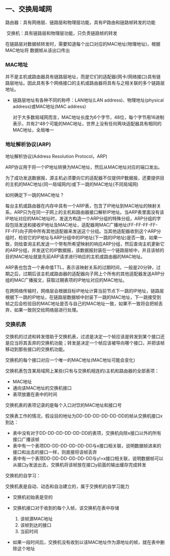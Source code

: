 ## 一、交换局域网	

路由器：具有网络层、链路层和物理层功能，具有IP路由和链路帧转发的功能

​	交换机：具有链路层和物理层功能，只负责链路帧的转发

​	在链路层对数据帧转发时，需要知道每个出口对应的MAC地址(物理地址)，根据MAC地址将	数据帧从该出口传出

### MAC地址

并不是主机或路由器具有链路层地址，而是它们的适配器(网卡/网络接口)具有链路层地址。因此具有多个网络接口的主机或路由器将具有与之相关联的多个链路层地址。

- 链路层地址有各种不同的称呼：LAN地址(LAN address)、物理地址(physical address)或MAC地址(MAC address)

  对于大多数局域网而言，MAC地址长度为6个字节，48位，每个字节用16进制表示，共有2^48个可能的MAC地址，世界上没有任何两块适配器具有相同的MAC地址，全局唯一

### 地址解析协议(ARP)

地址解析协议(Address Resolution Protocol，ARP)

ARP协议用于将一个IP地址转换为MAC地址，然后从MAC地址对应的端口发出。

为了成功发送数据报，源主机必须要向它的适配器不仅提供IP数据报，还要提供目的主机的MAC地址(同一局域网内)或下一跳的MAC地址(不同局域网)

如何确定下一跳的MAC地址？

每台主机或路由器在内存中具有一个ARP表，包含了IP地址到MAC地址的映射关系，ARP只为在同一子网上的主机和路由器接口解析IP地址。当ARP表里面没有该IP地址对应的MAC地址时，发送方构造一个ARP分组的特殊分组，ARP分组的字段包括发送和接收IP地址及MAC地址，适配器用MAC广播地址(FF-FF-FF-FF-FF-FF)向子网中所有其他适配器来发送这个分组。当其他适配器收到这个ARP分组时，检验它的IP地址与ARP分组中的IP地址(下一跳的IP地址)是否一致，如果一致，则给查询主机发送一个带有所希望映射的响应ARP分组，然后查询主机更新它的ARP分组，并发送它的IP数据报，该数据报封装在一个链路层帧中，并且该帧的目的MAC地址就是先前ARP请求进行响应的主机或路由器的MAC地址。

ARP表也包含一个寿命值TTL，表示该映射关系的过期时间，一般是20分钟，过期之后，过期后该主机或路由器的适配器向子网上个所有的其他适配器发送ARP分组的MAC广播报文，获取过期表项的IP地址对应的MAC地址。

在跨网络传输时，网络层会根据目标IP地址计算当前节点下一跳的IP地址，链路层根据下一跳的IP地址，在链路层数据帧中封装下一跳的MAC地址，下一跳接受到帧之后会检验目的MAC地址是否与自己的MAC地址一致，如果不一致将会把帧丢弃，如果一致则交给网络层进行处理。

### 交换机表

交换机的过滤和转发借助于交换机表，过滤是决定一个帧应该是转发到某个接口还是应当将其丢弃的交换机功能；转发是决定一个帧应该被导向哪个接口，并把该帧移动到那些接口的交换机功能。

交换机的每个接口对应一个唯一的MAC地址(MAC地址可能会变化)

交换机表包含某局域网上某些(只有与交换机相连的)主机和路由器的全部表项：

- MAC地址
- 通向该MAC地址的交换机接口
- 表项放置在表中的时间

交换机表的表项记录的是每个入口对饮的MAC地址和接口号

交换表工作的情况，假设目的地址为DD-DD-DD-DD-DD-DD的帧从交换机接口x到达：

- 表中没有对于DD-DD-DD-DD-DD-DD的表项，交换机向除x接口以外的所有接口广播该帧
- 表中有一个表项DD-DD-DD-DD-DD-DD与x接口相关联，说明数据帧进来的接口和出去的接口一样，则直接将该帧丢弃
- 表中有一个表项DD-DD-DD-DD-DD-DD与y!=x接口相关联，说明数据帧可以从接口y发送出去，交换机将该帧放在接口y前面的输出缓存完成转发

交换机的自学习：

交换机表是自动、动态和自治建立的，属于交换机的自学习能力

- 交换机初始表是空的
- 交换机接口对于收到的每个入帧，该交换机在表中存储
  1. 该帧源MAC地址
  2. 该帧到达的接口
  3. 当前时间

- 如果一段时间后，交换机没有收到以该MAC地址作为源地址的帧，就在表中删除这个地址
